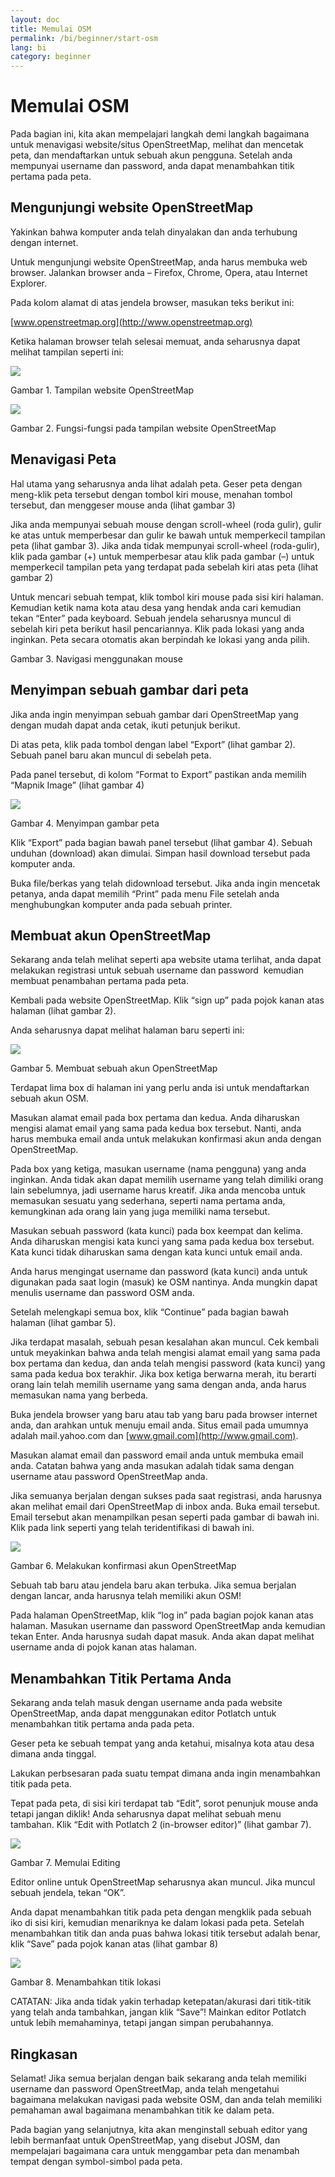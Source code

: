 ```yaml
---
layout: doc
title: Memulai OSM
permalink: /bi/beginner/start-osm
lang: bi
category: beginner
---
```


Memulai OSM
===========

Pada bagian ini, kita akan mempelajari langkah demi langkah bagaimana
untuk menavigasi website/situs OpenStreetMap, melihat dan mencetak peta,
dan mendaftarkan untuk sebuah akun pengguna. Setelah anda mempunyai
username dan password, anda dapat menambahkan titik pertama pada peta.

Mengunjungi website OpenStreetMap
---------------------------------

Yakinkan bahwa komputer anda telah dinyalakan dan anda terhubung dengan
internet.

Untuk mengunjungi website OpenStreetMap, anda harus membuka web browser.
Jalankan browser anda – Firefox, Chrome, Opera, atau Internet Explorer.

Pada kolom alamat di atas jendela browser, masukan teks berikut ini:

[www.openstreetmap.org](http://www.openstreetmap.org)

Ketika halaman browser telah selesai memuat, anda seharusnya dapat
melihat tampilan seperti ini:

![]({{site.baseurl}}/images/bi_beg_ch2_image02.png)

Gambar 1. Tampilan website OpenStreetMap

![]({{site.baseurl}}/images/bi_beg_ch2_image03.png)

Gambar 2. Fungsi-fungsi pada tampilan website OpenStreetMap

Menavigasi Peta
---------------

Hal utama yang seharusnya anda lihat adalah peta. Geser peta dengan
meng-klik peta tersebut dengan tombol kiri mouse, menahan tombol
tersebut, dan menggeser mouse anda (lihat gambar 3)

Jika anda mempunyai sebuah mouse dengan scroll-wheel (roda gulir), gulir
ke atas untuk memperbesar dan gulir ke bawah untuk memperkecil tampilan
peta (lihat gambar 3). Jika anda tidak mempunyai scroll-wheel
(roda-gulir), klik pada gambar (+) untuk memperbesar atau klik pada
gambar (–) untuk memperkecil tampilan peta yang terdapat pada sebelah
kiri atas peta (lihat gambar 2)

Untuk mencari sebuah tempat, klik tombol kiri mouse pada sisi kiri
halaman. Kemudian ketik nama kota atau desa yang hendak anda cari
kemudian tekan “Enter” pada keyboard. Sebuah jendela seharusnya muncul
di sebelah kiri peta berikut hasil pencariannya. Klik pada lokasi yang
anda inginkan. Peta secara otomatis akan berpindah ke lokasi yang anda
pilih.

Gambar 3. Navigasi menggunakan mouse

Menyimpan sebuah gambar dari peta
---------------------------------

Jika anda ingin menyimpan sebuah gambar dari OpenStreetMap yang dengan
mudah dapat anda cetak, ikuti petunjuk berikut.

Di atas peta, klik pada tombol dengan label “Export” (lihat gambar 2).
Sebuah panel baru akan muncul di sebelah peta.

Pada panel tersebut, di kolom “Format to Export” pastikan anda memilih
“Mapnik Image” (lihat gambar 4)

![]({{site.baseurl}}/images/bi_beg_ch2_image04.png)

Gambar 4. Menyimpan gambar peta

Klik “Export” pada bagian bawah panel tersebut (lihat gambar 4). Sebuah
unduhan (download) akan dimulai. Simpan hasil download tersebut pada
komputer anda.

Buka file/berkas yang telah didownload tersebut. Jika anda ingin
mencetak petanya, anda dapat memilih “Print” pada menu File setelah anda
menghubungkan komputer anda pada sebuah printer.

Membuat akun OpenStreetMap
--------------------------

Sekarang anda telah melihat seperti apa website utama terlihat, anda
dapat melakukan registrasi untuk sebuah username dan password  kemudian
membuat penambahan pertama pada peta.

Kembali pada website OpenStreetMap. Klik “sign up” pada pojok kanan atas
halaman (lihat gambar 2).

Anda seharusnya dapat melihat halaman baru seperti ini:

![]({{site.baseurl}}/images/bi_beg_ch2_image05.png)

Gambar 5. Membuat sebuah akun OpenStreetMap

Terdapat lima box di halaman ini yang perlu anda isi untuk mendaftarkan
sebuah akun OSM.

Masukan alamat email pada box pertama dan kedua. Anda diharuskan mengisi
alamat email yang sama pada kedua box tersebut. Nanti, anda harus
membuka email anda untuk melakukan konfirmasi akun anda dengan
OpenStreetMap.

Pada box yang ketiga, masukan username (nama pengguna) yang anda
inginkan. Anda tidak akan dapat memilih username yang telah dimiliki
orang lain sebelumnya, jadi username harus kreatif. Jika anda mencoba
untuk memasukan sesuatu yang sederhana, seperti nama pertama anda,
kemungkinan ada orang lain yang juga memiliki nama tersebut.

Masukan sebuah password (kata kunci) pada box keempat dan kelima. Anda
diharuskan mengisi kata kunci yang sama pada kedua box tersebut. Kata
kunci tidak diharuskan sama dengan kata kunci untuk email anda.

Anda harus mengingat username dan password (kata kunci) anda untuk
digunakan pada saat login (masuk) ke OSM nantinya. Anda mungkin dapat
menulis username dan password OSM anda.

Setelah melengkapi semua box, klik “Continue” pada bagian bawah halaman
(lihat gambar 5).

Jika terdapat masalah, sebuah pesan kesalahan akan muncul. Cek kembali
untuk meyakinkan bahwa anda telah mengisi alamat email yang sama pada
box pertama dan kedua, dan anda telah mengisi password (kata kunci) yang
sama pada kedua box terakhir. Jika box ketiga berwarna merah, itu
berarti orang lain telah memilih username yang sama dengan anda, anda
harus memasukan nama yang berbeda.

Buka jendela browser yang baru atau tab yang baru pada browser internet
anda, dan arahkan untuk menuju email anda. Situs email pada umumnya
adalah mail.yahoo.com dan [www.gmail.com](http://www.gmail.com).

Masukan alamat email dan password email anda untuk membuka email anda.
Catatan bahwa yang anda masukan adalah tidak sama dengan username atau
password OpenStreetMap anda.

Jika semuanya berjalan dengan sukses pada saat registrasi, anda harusnya
akan melihat email dari OpenStreetMap di inbox anda. Buka email
tersebut. Email tersebut akan menampilkan pesan seperti pada gambar di
bawah ini. Klik pada link seperti yang telah teridentifikasi di bawah
ini.

![]({{site.baseurl}}/images/bi_beg_ch2_image06.png)

Gambar 6. Melakukan konfirmasi akun OpenStreetMap

Sebuah tab baru atau jendela baru akan terbuka. Jika semua berjalan
dengan lancar, anda harusnya telah memiliki akun OSM!

Pada halaman OpenStreetMap, klik “log in” pada bagian pojok kanan atas
halaman. Masukan username dan password OpenStreetMap anda kemudian tekan
Enter. Anda harusnya sudah dapat masuk. Anda akan dapat melihat username
anda di pojok kanan atas halaman.

Menambahkan Titik Pertama Anda
------------------------------

Sekarang anda telah masuk dengan username anda pada website
OpenStreetMap, anda dapat menggunakan editor Potlatch untuk menambahkan
titik pertama anda pada peta.

Geser peta ke sebuah tempat yang anda ketahui, misalnya kota atau desa
dimana anda tinggal.

Lakukan perbsesaran pada suatu tempat dimana anda ingin menambahkan
titik pada peta.

Tepat pada peta, di sisi kiri terdapat tab “Edit”, sorot penunjuk mouse
anda tetapi jangan diklik! Anda seharusnya dapat melihat sebuah menu
tambahan. Klik “Edit with Potlatch 2 (in-browser editor)” (lihat gambar
7).

![]({{site.baseurl}}/images/bi_beg_ch2_image01.png)

Gambar 7. Memulai Editing

Editor online untuk OpenStreetMap seharusnya akan muncul. Jika muncul
sebuah jendela, tekan “OK”.

Anda dapat menambahkan titik pada peta dengan mengklik pada sebuah iko
di sisi kiri, kemudian menariknya ke dalam lokasi pada peta. Setelah
menambahkan titik dan anda puas bahwa lokasi titik tersebut adalah
benar, klik “Save” pada pojok kanan atas (lihat gambar 8)

![]({{site.baseurl}}/images/bi_beg_ch2_image00.png)

Gambar 8. Menambahkan titik lokasi

CATATAN: Jika anda tidak yakin terhadap ketepatan/akurasi dari
titik-titik yang telah anda tambahkan, jangan klik “Save”! Mainkan
editor Potlatch untuk lebih memahaminya, tetapi jangan simpan
perubahannya.

Ringkasan
---------

Selamat! Jika semua berjalan dengan baik sekarang anda telah memiliki
username dan password OpenStreetMap, anda telah mengetahui bagaimana
melakukan navigasi pada website OSM, dan anda telah memiliki pemahaman
awal bagaimana menambahkan titik ke dalam peta.

Pada bagian yang selanjutnya, kita akan menginstall sebuah editor yang
lebih bermanfaat untuk OpenStreetMap, yang disebut JOSM, dan mempelajari
bagaimana cara untuk menggambar peta dan menambah tempat dengan
symbol-simbol pada peta.
